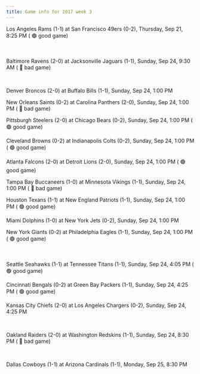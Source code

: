 ```yaml
---
title: Game info for 2017 week 3
---
```

Los Angeles Rams (1-1) at San Francisco 49ers (0-2), Thursday, Sep 21, 8:25 PM (	:green_circle: good game)


<br/>

Baltimore Ravens (2-0) at Jacksonville Jaguars (1-1), Sunday, Sep 24, 9:30 AM (	:red_circle: bad game)


<br/>

Denver Broncos (2-0) at Buffalo Bills (1-1), Sunday, Sep 24, 1:00 PM

New Orleans Saints (0-2) at Carolina Panthers (2-0), Sunday, Sep 24, 1:00 PM (	:red_circle: bad game)

Pittsburgh Steelers (2-0) at Chicago Bears (0-2), Sunday, Sep 24, 1:00 PM (	:green_circle: good game)

Cleveland Browns (0-2) at Indianapolis Colts (0-2), Sunday, Sep 24, 1:00 PM (	:green_circle: good game)

Atlanta Falcons (2-0) at Detroit Lions (2-0), Sunday, Sep 24, 1:00 PM (	:green_circle: good game)

Tampa Bay Buccaneers (1-0) at Minnesota Vikings (1-1), Sunday, Sep 24, 1:00 PM (	:red_circle: bad game)

Houston Texans (1-1) at New England Patriots (1-1), Sunday, Sep 24, 1:00 PM (	:green_circle: good game)

Miami Dolphins (1-0) at New York Jets (0-2), Sunday, Sep 24, 1:00 PM

New York Giants (0-2) at Philadelphia Eagles (1-1), Sunday, Sep 24, 1:00 PM (	:green_circle: good game)


<br/>

Seattle Seahawks (1-1) at Tennessee Titans (1-1), Sunday, Sep 24, 4:05 PM (	:green_circle: good game)

Cincinnati Bengals (0-2) at Green Bay Packers (1-1), Sunday, Sep 24, 4:25 PM (	:green_circle: good game)

Kansas City Chiefs (2-0) at Los Angeles Chargers (0-2), Sunday, Sep 24, 4:25 PM


<br/>

Oakland Raiders (2-0) at Washington Redskins (1-1), Sunday, Sep 24, 8:30 PM (	:red_circle: bad game)


<br/>

Dallas Cowboys (1-1) at Arizona Cardinals (1-1), Monday, Sep 25, 8:30 PM

